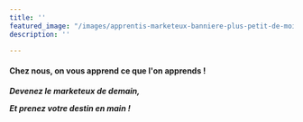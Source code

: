 ```yaml
---
title: ''
featured_image: "/images/apprentis-marketeux-banniere-plus-petit-de-moitie-1.png"
description: ''

---
```

#### **Chez nous, on vous apprend ce que l'on apprends !**

**_Devenez le marketeux de demain,_**

**_Et prenez votre destin en main !_**